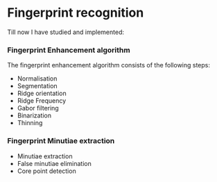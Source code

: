 

# Fingerprint recognition 
Till now I have studied and implemented:
### Fingerprint Enhancement algorithm
The fingerprint enhancement algorithm consists of the following steps:
* Normalisation
* Segmentation
* Ridge orientation
* Ridge Frequency
* Gabor filtering
* Binarization
* Thinning
###     Fingerprint Minutiae extraction
* Minutiae extraction
* False minutiae elimination
* Core point detection
        
        
        

